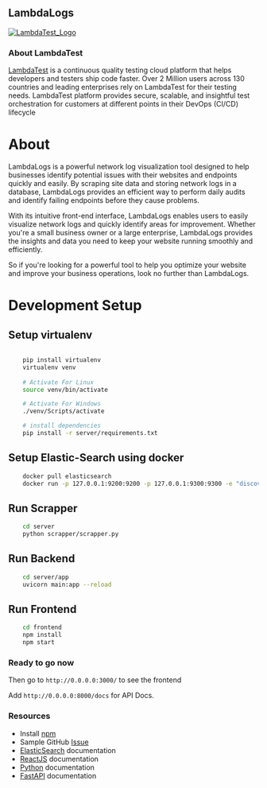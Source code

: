 ## LambdaLogs

[![LambdaTest_Logo](https://www.lambdatest.com/resources/images/guideline/ltlambdabrand.svg)](https://www.lambdatest.com/)
<!-- <img src="https://www.lambdatest.com/resources/images/guideline/ltlambdabrand.svg"  width="600" height="300"> -->

### About LambdaTest 
[LambdaTest](https://www.lambdatest.com/) is a continuous quality testing cloud platform that helps developers and testers ship code faster. Over 2 Million users across 130 countries and leading enterprises rely on LambdaTest for their testing needs. LambdaTest platform provides secure, scalable, and insightful test orchestration for customers at different points in their DevOps (CI/CD) lifecycle

# About
LambdaLogs is a powerful network log visualization tool designed to help businesses identify potential issues with their websites and endpoints quickly and easily. By scraping site data and storing network logs in a database, LambdaLogs provides an efficient way to perform daily audits and identify failing endpoints before they cause problems.

With its intuitive front-end interface, LambdaLogs enables users to easily visualize network logs and quickly identify areas for improvement. Whether you're a small business owner or a large enterprise, LambdaLogs provides the insights and data you need to keep your website running smoothly and efficiently.

So if you're looking for a powerful tool to help you optimize your website and improve your business operations, look no further than LambdaLogs.


# Development Setup

## Setup virtualenv 
```sh

    pip install virtualenv
    virtualenv venv
    
    # Activate For Linux
    source venv/bin/activate

    # Activate For Windows 
    ./venv/Scripts/activate

    # install dependencies
    pip install -r server/requirements.txt
```

## Setup Elastic-Search using docker 
```sh
    docker pull elasticsearch
    docker run -p 127.0.0.1:9200:9200 -p 127.0.0.1:9300:9300 -e "discovery.type=single-node" docker.elastic.co/elasticsearch/elasticsearch:7.17.9
```

## Run Scrapper
```sh
    cd server
    python scrapper/scrapper.py
```

## Run Backend
```sh
    cd server/app
    uvicorn main:app --reload
```

## Run Frontend
```sh
    cd frontend 
    npm install
    npm start
```

### Ready to go now

Then go to `http://0.0.0.0:3000/` to see the frontend

Add `http://0.0.0.0:8000/docs` for API Docs.


### Resources
- Install [npm](https://docs.npmjs.com/downloading-and-installing-node-js-and-npm)
- Sample GitHub [Issue](https://github.com/npm/cli/issues/6051)
- [ElasticSearch](https://www.elastic.co/guide/index.html) documentation
- [ReactJS](https://reactjs.org/docs/getting-started.html) documentation
- [Python](https://www.python.org/doc/) documentation
- [FastAPI](https://fastapi.tiangolo.com/) documentation

